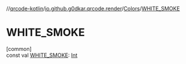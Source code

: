 //[qrcode-kotlin](../../../index.md)/[io.github.g0dkar.qrcode.render](../index.md)/[Colors](index.md)/[WHITE_SMOKE](-w-h-i-t-e_-s-m-o-k-e.md)

# WHITE_SMOKE

[common]\
const val [WHITE_SMOKE](-w-h-i-t-e_-s-m-o-k-e.md): [Int](https://kotlinlang.org/api/latest/jvm/stdlib/kotlin/-int/index.html)
